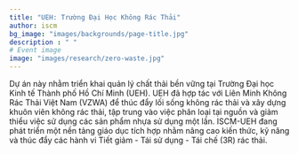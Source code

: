 ```yaml
---
title: "UEH: Trường Đại Học Không Rác Thải"
author: iscm
bg_image: "images/backgrounds/page-title.jpg"
description : " "
# Event image
image: "images/research/zero-waste.jpg"
---
```


Dự án này nhằm triển khai quản lý chất thải bền vững tại Trường Đại học Kinh tế Thành phố Hồ Chí Minh (UEH). UEH đã hợp tác với Liên Minh Không Rác Thải Việt Nam (VZWA) để thúc đẩy lối sống không rác thải và xây dựng khuôn viên không rác thải, tập trung vào việc phân loại tại nguồn và giảm thiểu việc sử dụng các sản phẩm nhựa sử dụng một lần. ISCM-UEH đang phát triển một nền tảng giáo dục tích hợp nhằm nâng cao kiến thức, kỹ năng và thúc đẩy các hành vi Tiết giảm - Tái sử dụng - Tái chế (3R) rác thải.

